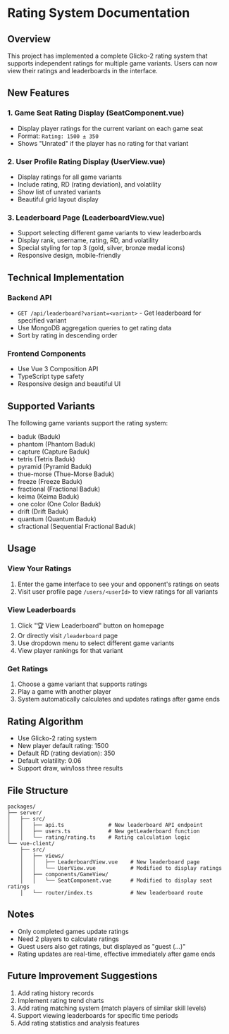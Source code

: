 # Rating System Documentation

## Overview
This project has implemented a complete Glicko-2 rating system that supports independent ratings for multiple game variants. Users can now view their ratings and leaderboards in the interface.

## New Features

### 1. Game Seat Rating Display (SeatComponent.vue)
- Display player ratings for the current variant on each game seat
- Format: `Rating: 1500 ± 350`
- Shows "Unrated" if the player has no rating for that variant

### 2. User Profile Rating Display (UserView.vue)
- Display ratings for all game variants
- Include rating, RD (rating deviation), and volatility
- Show list of unrated variants
- Beautiful grid layout display

### 3. Leaderboard Page (LeaderboardView.vue)
- Support selecting different game variants to view leaderboards
- Display rank, username, rating, RD, and volatility
- Special styling for top 3 (gold, silver, bronze medal icons)
- Responsive design, mobile-friendly

## Technical Implementation

### Backend API
- `GET /api/leaderboard?variant=<variant>` - Get leaderboard for specified variant
- Use MongoDB aggregation queries to get rating data
- Sort by rating in descending order

### Frontend Components
- Use Vue 3 Composition API
- TypeScript type safety
- Responsive design and beautiful UI

## Supported Variants
The following game variants support the rating system:
- baduk (Baduk)
- phantom (Phantom Baduk)
- capture (Capture Baduk)
- tetris (Tetris Baduk)
- pyramid (Pyramid Baduk)
- thue-morse (Thue-Morse Baduk)
- freeze (Freeze Baduk)
- fractional (Fractional Baduk)
- keima (Keima Baduk)
- one color (One Color Baduk)
- drift (Drift Baduk)
- quantum (Quantum Baduk)
- sfractional (Sequential Fractional Baduk)

## Usage

### View Your Ratings
1. Enter the game interface to see your and opponent's ratings on seats
2. Visit user profile page `/users/<userId>` to view ratings for all variants

### View Leaderboards
1. Click "🏆 View Leaderboard" button on homepage
2. Or directly visit `/leaderboard` page
3. Use dropdown menu to select different game variants
4. View player rankings for that variant

### Get Ratings
1. Choose a game variant that supports ratings
2. Play a game with another player
3. System automatically calculates and updates ratings after game ends

## Rating Algorithm
- Use Glicko-2 rating system
- New player default rating: 1500
- Default RD (rating deviation): 350
- Default volatility: 0.06
- Support draw, win/loss three results

## File Structure
```
packages/
├── server/
│   ├── src/
│   │   ├── api.ts              # New leaderboard API endpoint
│   │   ├── users.ts            # New getLeaderboard function
│   │   └── rating/rating.ts    # Rating calculation logic
└── vue-client/
    ├── src/
    │   ├── views/
    │   │   ├── LeaderboardView.vue    # New leaderboard page
    │   │   └── UserView.vue           # Modified to display ratings
    │   ├── components/GameView/
    │   │   └── SeatComponent.vue      # Modified to display seat ratings
    │   └── router/index.ts            # New leaderboard route
```

## Notes
- Only completed games update ratings
- Need 2 players to calculate ratings
- Guest users also get ratings, but displayed as "guest (...)"
- Rating updates are real-time, effective immediately after game ends

## Future Improvement Suggestions
1. Add rating history records
2. Implement rating trend charts
3. Add rating matching system (match players of similar skill levels)
4. Support viewing leaderboards for specific time periods
5. Add rating statistics and analysis features
